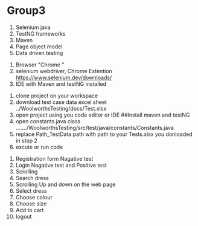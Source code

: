 # Group3

<!-- 
Mashudu
Lebogang
Lungile
Malose
Peter
Thato
Patricia
Thoni -->

<!-- ****************** WoolworthsTesting **************-->

<!-- utomation Topic Covered -->
1. Selenium java
2. TestNG frameworks 
3. Maven 
4. Page object model
5. Data driven testing

<!-- Requrements -->
1. Browser "Chrome "
2. selenium webdriver, Chrome Extention https://www.selenium.dev/downloads/
3. IDE with Maven and testNG installed

<!-- Steps -->
1. clone project on your workspace
2. download test case data excel sheet ../WoolworthsTesting/docs/Test.xlsx 
3. open project using you code editor or IDE ##Install maven and testNG
4. open constants.java class ......./WoolworthsTesting/src/test/java/constants/Constants.java 
5. replace Path_TestData path with path to your Tests.xlsx you donloaded in step 2
6. excute or run code

<!-- Test Steps -->

1. Registration form Nagative test 
2. Login Nagative test and Positive test
3. Scrolling 
4. Search dress
5. Scrolling Up and down on the web page
6. Select dress
7. Choose colour 
8. Choose size 
9. Add to cart
10. logout

